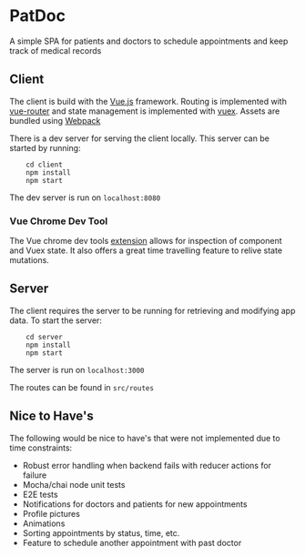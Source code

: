# PatDoc

A simple SPA for patients and doctors to schedule appointments and
keep track of medical records

## Client

The client is build with the [Vue.js](https://vuejs.org/) framework.
Routing is implemented with [vue-router](https://router.vuejs.org/en/) and state management is implemented
with [vuex](https://vuex.vuejs.org/en/).  Assets are bundled using [Webpack](https://webpack.github.io/)

There is a dev server for serving the client locally.  This server can be started by
running:

```
    cd client
    npm install
    npm start
```

The dev server is run on `localhost:8080`

### Vue Chrome Dev Tool

The Vue chrome dev tools [extension](https://chrome.google.com/webstore/detail/vuejs-devtools/nhdogjmejiglipccpnnnanhbledajbpd?hl=en)
allows for inspection of component and Vuex state.  It also
offers a great time travelling feature to relive state mutations.

## Server

The client requires the server to be running for retrieving and modifying
app data.  To start the server:

```
    cd server
    npm install
    npm start
```

The server is run on `localhost:3000`

The routes can be found in `src/routes`

## Nice to Have's

The following would be nice to have's that were not implemented
due to time constraints:

* Robust error handling when backend fails with reducer
actions for failure
* Mocha/chai node unit tests
* E2E tests
* Notifications for doctors and patients for new appointments
* Profile pictures
* Animations
* Sorting appointments by status, time, etc.
* Feature to schedule another appointment with past doctor